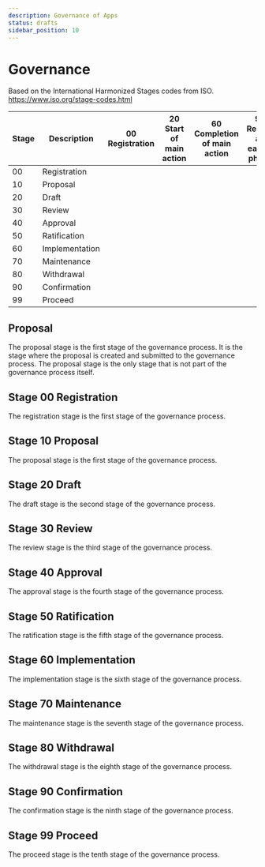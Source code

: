 ```yaml
---
description: Governance of Apps
status: drafts
sidebar_position: 10
---
```


# Governance

Based on the International Harmonized Stages codes from ISO.
https://www.iso.org/stage-codes.html

| Stage | Description | 00 Registration |20 Start of main action	 |  60 Completion of main action| 92 Repeat an earlier phase	|  93 Repeat current phase	|     98 Abandon	|  99 Proceed|
| ----------- | ----------- |----------- |----------- |----------- |----------- |----------- |----------- |----------- |
| 00 | Registration |  |  |  |  |  |  |  |
| 10 | Proposal |  |  |  |  |  |  |  |
| 20 | Draft |  |  |  |  |  |  |  |
| 30 | Review |  |  |  |  |  |  |  |
| 40 | Approval |  |  |  |  |  |  |  |
| 50 | Ratification |  |  |  |  |  |  |  |
| 60 | Implementation |  |  |  |  |  |  |  |
| 70 | Maintenance |  |  |  |  |  |  |  |
| 80 | Withdrawal |  |  |  |  |  |  |  |
| 90 | Confirmation |  |  |  |  |  |  |  |
| 99 | Proceed |  |  |  |  |  |  |  |


## Proposal

The proposal stage is the first stage of the governance process. It is the stage where the proposal is created and submitted to the governance process. The proposal stage is the only stage that is not part of the governance process itself. 

## Stage 00 Registration

The registration stage is the first stage of the governance process. 

## Stage 10 Proposal

The proposal stage is the first stage of the governance process. 
## Stage 20 Draft

The draft stage is the second stage of the governance process. 

## Stage 30 Review

The review stage is the third stage of the governance process. 

## Stage 40 Approval

The approval stage is the fourth stage of the governance process. 

## Stage 50 Ratification

The ratification stage is the fifth stage of the governance process. 

## Stage 60 Implementation

The implementation stage is the sixth stage of the governance process. 

## Stage 70 Maintenance

The maintenance stage is the seventh stage of the governance process. 

## Stage 80 Withdrawal

The withdrawal stage is the eighth stage of the governance process. 

## Stage 90 Confirmation

The confirmation stage is the ninth stage of the governance process. 

## Stage 99 Proceed

The proceed stage is the tenth stage of the governance process. 